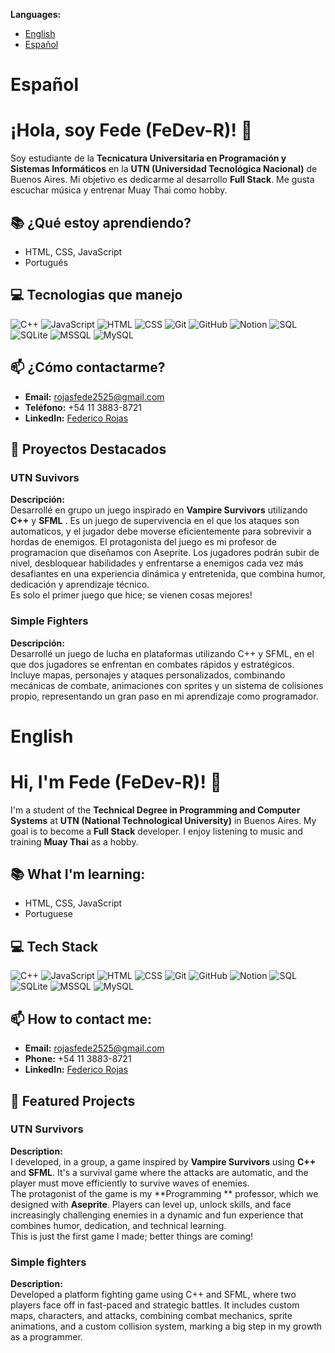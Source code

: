 **Languages:**
- [English](#English)
- [Español](#Español)



# Español
# ¡Hola, soy **Fede** (FeDev-R)! 👋

Soy estudiante de la **Tecnicatura Universitaria en Programación y Sistemas Informáticos** en la **UTN (Universidad Tecnológica Nacional)** de Buenos Aires. Mi objetivo es dedicarme al desarrollo **Full Stack**.
Me gusta escuchar música y entrenar Muay Thai como hobby. 

## 📚 ¿Qué estoy aprendiendo?
- HTML, CSS, JavaScript
- Portugués
  

## 💻 Tecnologias que manejo
![C++](https://img.shields.io/badge/C%2B%2B-00599C?style=for-the-badge&logo=c%2B%2B&logoColor=white)
![JavaScript](https://img.shields.io/badge/JavaScript-F7DF1E?style=for-the-badge&logo=javascript&logoColor=black)
![HTML](https://img.shields.io/badge/HTML-E34F26?style=for-the-badge&logo=html5&logoColor=white)
![CSS](https://img.shields.io/badge/CSS-1572B6?style=for-the-badge&logo=css3&logoColor=white)
![Git](https://img.shields.io/badge/Git-F05032?style=for-the-badge&logo=git&logoColor=white)
![GitHub](https://img.shields.io/badge/GitHub-181717?style=for-the-badge&logo=github&logoColor=white)
![Notion](https://img.shields.io/badge/Notion-000000?style=for-the-badge&logo=notion&logoColor=white)
![SQL](https://img.shields.io/badge/SQL-00758F?style=for-the-badge&logo=postgresql&logoColor=white)
![SQLite](https://img.shields.io/badge/SQLite-003B57?style=for-the-badge&logo=sqlite&logoColor=white)
![MSSQL](https://img.shields.io/badge/MSSQL-CC2927?style=for-the-badge&logo=microsoft-sql-server&logoColor=white)
![MySQL](https://img.shields.io/badge/MySQL-4479A1?style=for-the-badge&logo=mysql&logoColor=white)


## 📫 ¿Cómo contactarme?
- **Email:** [rojasfede2525@gmail.com](mailto:rojasfede@gmail.com)
- **Teléfono:** +54  11 3883-8721
- **LinkedIn:** [Federico Rojas](https://www.linkedin.com/in/federico-rojas-4aa9522a5)
  
## 🌟 Proyectos Destacados

### **UTN Suvivors**

**Descripción:**  
Desarrollé en grupo un juego inspirado en **Vampire Survivors** utilizando **C++** y **SFML** . Es un juego de supervivencia en el que los ataques son automaticos, y el jugador debe moverse eficientemente para sobrevivir a hordas de enemigos.
El protagonista del juego es mi profesor de programacion  que diseñamos con Aseprite. Los jugadores podrán subir de nivel, desbloquear habilidades y enfrentarse a enemigos cada vez más desafiantes en una experiencia dinámica y entretenida, que combina humor, dedicación y aprendizaje técnico.<br/>
Es solo el primer juego que hice; se vienen cosas mejores!

### **Simple Fighters**

**Descripción:**  
Desarrollé un juego de lucha en plataformas utilizando C++ y SFML, en el que dos jugadores se enfrentan en combates rápidos y estratégicos. Incluye mapas, personajes y ataques personalizados, combinando mecánicas de combate, animaciones con sprites y un sistema de colisiones propio, representando un gran paso en mi aprendizaje como programador.

# English
# Hi, I'm **Fede** (FeDev-R)! 👋

I'm a student of the **Technical Degree in Programming and Computer Systems** at **UTN (National Technological University)** in Buenos Aires. My goal is to become a **Full Stack** developer.
I enjoy listening to music and training **Muay Thai** as a hobby.

## 📚 What I'm learning:
- HTML, CSS, JavaScript
- Portuguese

## 💻 Tech Stack
![C++](https://img.shields.io/badge/C%2B%2B-00599C?style=for-the-badge&logo=c%2B%2B&logoColor=white)
![JavaScript](https://img.shields.io/badge/JavaScript-F7DF1E?style=for-the-badge&logo=javascript&logoColor=black)
![HTML](https://img.shields.io/badge/HTML-E34F26?style=for-the-badge&logo=html5&logoColor=white)
![CSS](https://img.shields.io/badge/CSS-1572B6?style=for-the-badge&logo=css3&logoColor=white)
![Git](https://img.shields.io/badge/Git-F05032?style=for-the-badge&logo=git&logoColor=white)
![GitHub](https://img.shields.io/badge/GitHub-181717?style=for-the-badge&logo=github&logoColor=white)
![Notion](https://img.shields.io/badge/Notion-000000?style=for-the-badge&logo=notion&logoColor=white)
![SQL](https://img.shields.io/badge/SQL-00758F?style=for-the-badge&logo=postgresql&logoColor=white)
![SQLite](https://img.shields.io/badge/SQLite-003B57?style=for-the-badge&logo=sqlite&logoColor=white)
![MSSQL](https://img.shields.io/badge/MSSQL-CC2927?style=for-the-badge&logo=microsoft-sql-server&logoColor=white)
![MySQL](https://img.shields.io/badge/MySQL-4479A1?style=for-the-badge&logo=mysql&logoColor=white)


## 📫 How to contact me:
- **Email:** [rojasfede2525@gmail.com](mailto:rojasfede2525@gmail.com)
- **Phone:** +54 11 3883-8721
- **LinkedIn:** [Federico Rojas](https://www.linkedin.com/in/federico-rojas-4aa9522a5)


## 🌟 Featured Projects

### **UTN Survivors**

**Description:**  
I developed, in a group, a game inspired by **Vampire Survivors** using **C++** and **SFML**. It's a survival game where the attacks are automatic, and the player must move efficiently to survive waves of enemies.  
The protagonist of the game is my **Programming ** professor, which we designed with **Aseprite**. Players can level up, unlock skills, and face increasingly challenging enemies in a dynamic and fun experience that combines humor, dedication, and technical learning.  
This is just the first game I made; better things are coming!

### **Simple fighters**

**Description:**  
Developed a platform fighting game using C++ and SFML, where two players face off in fast-paced and strategic battles. It includes custom maps, characters, and attacks, combining combat mechanics, sprite animations, and a custom collision system, marking a big step in my growth as a programmer.
<!--
**FeDev-R/FeDev-R** is a ✨ _special_ ✨ repository because its `README.md` (this file) appears on your GitHub profile.

Here are some ideas to get you started:

- 🔭 I’m currently working on ...
- 🌱 I’m currently learning ...
- 👯 I’m looking to collaborate on ...
- 🤔 I’m looking for help with ...
- 💬 Ask me about ...
- 📫 How to reach me: ...
- 😄 Pronouns: ...
- ⚡ Fun fact: ...
-->
